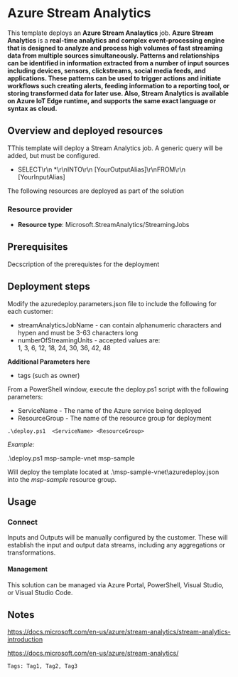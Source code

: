 # Azure Stream Analytics

This template deploys an **Azure Stream Analaytics** job. **Azure Stream Analytics** is a **real-time analytics and complex event-processing engine that is designed to analyze and process high volumes of fast streaming data from multiple sources simultaneously. Patterns and relationships can be identified in information extracted from a number of input sources including devices, sensors, clickstreams, social media feeds, and applications. These patterns can be used to trigger actions and initiate workflows such creating alerts, feeding information to a reporting tool, or storing transformed data for later use. Also, Stream Analytics is available on Azure IoT Edge runtime, and supports the same exact language or syntax as cloud.**

## Overview and deployed resources

TThis template will deploy a Stream Analytics job. A generic query will be added, but must be configured.
+ SELECT\r\n    *\r\nINTO\r\n    [YourOutputAlias]\r\nFROM\r\n    [YourInputAlias]

The following resources are deployed as part of the solution

### Resource provider

+ **Resource type**: Microsoft.StreamAnalytics/StreamingJobs

## Prerequisites

Decscription of the prerequistes for the deployment

## Deployment steps

Modify the azuredeploy.parameters.json file to include the following for each customer: 
+ streamAnalyticsJobName - can contain alphanumeric characters and hypen and must be 3-63 characters long
+ numberOfStreamingUnits - accepted values are:  
        1,
        3,
        6,
        12,
        18,
        24,
        30,
        36,
        42,
        48

**Additional Parameters here**
- tags (such as owner)

From a PowerShell window, execute the deploy.ps1 script with the following parameters:

+ ServiceName    -  The name of the Azure service being deployed
+ ResourceGroup  -  The name of the resource group for deployment

```
.\deploy.ps1  <ServiceName> <ResourceGroup>
```

_Example:_

  .\deploy.ps1 msp-sample-vnet msp-sample

  Will deploy the template located at .\msp-sample-vnet\azuredeploy.json into the *msp-sample* resource group.

## Usage

### Connect

Inputs and Outputs will be manually configured by the customer. These will establish the input and output data streams, including any aggregations or transformations.

#### Management

This solution can be managed via Azure Portal, PowerShell, Visual Studio, or Visual Studio Code.


## Notes
https://docs.microsoft.com/en-us/azure/stream-analytics/stream-analytics-introduction

https://docs.microsoft.com/en-us/azure/stream-analytics/



`Tags: Tag1, Tag2, Tag3`